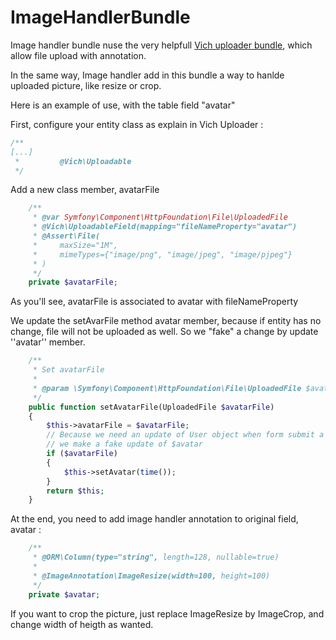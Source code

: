ImageHandlerBundle
==================

Image handler bundle nuse the very helpfull [Vich uploader bundle](https://github.com/dustin10/VichUploaderBundle|), which allow file upload with annotation.

In the same way, Image handler add in this bundle a way to hanlde uploaded picture, like resize or crop.

Here is an example of use, with the table field "avatar"

First, configure your entity class as explain in Vich Uploader :
``` php
/**
[...]
 *         @Vich\Uploadable
 */
```

Add a new class member, avatarFile
``` php
    /**
     * @var Symfony\Component\HttpFoundation\File\UploadedFile
     * @Vich\UploadableField(mapping="fileNameProperty="avatar")
     * @Assert\File(
     *     maxSize="1M",
     *     mimeTypes={"image/png", "image/jpeg", "image/pjpeg"}
     * )
     */
    private $avatarFile;
```
As you'll see, avatarFile is associated to avatar with fileNameProperty

We update the setAvarFile method avatar member, because if entity has no change, file will not be uploaded as well. So we "fake" a change by update ''avatar'' member.
``` php
    /**
     * Set avatarFile
     *
     * @param \Symfony\Component\HttpFoundation\File\UploadedFile $avatarFile
     */
    public function setAvatarFile(UploadedFile $avatarFile)
    {
        $this->avatarFile = $avatarFile;
        // Because we need an update of User object when form submit a file,
        // we make a fake update of $avatar
        if ($avatarFile)
        {
            $this->setAvatar(time());
        }
        return $this;
    }
```

At the end, you need to add image handler annotation to original field, avatar :
``` php
    /**
     * @ORM\Column(type="string", length=128, nullable=true)
     *
     * @ImageAnnotation\ImageResize(width=100, height=100)
     */
    private $avatar;
```
If you want to crop the picture, just replace ImageResize by ImageCrop, and change width of heigth as wanted.

